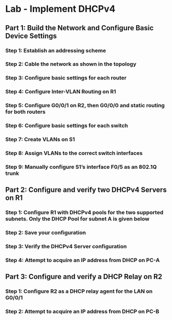 # Lab - Implement DHCPv4

## Part 1: Build the Network and Configure Basic Device Settings

### Step 1: Establish an addressing scheme

### Step 2: Cable the network as shown in the topology

### Step 3: Configure basic settings for each router

### Step 4: Configure Inter-VLAN Routing on R1

### Step 5: Configure G0/0/1 on R2, then G0/0/0 and static routing for both routers

### Step 6: Configure basic settings for each switch

### Step 7: Create VLANs on S1

### Step 8: Assign VLANs to the correct switch interfaces

### Step 9: Manually configure S1’s interface F0/5 as an 802.1Q trunk

## Part 2: Configure and verify two DHCPv4 Servers on R1

### Step 1: Configure R1 with DHCPv4 pools for the two supported subnets. Only the DHCP Pool for subnet A is given below

### Step 2: Save your configuration

### Step 3: Verify the DHCPv4 Server configuration

### Step 4: Attempt to acquire an IP address from DHCP on PC-A

## Part 3: Configure and verify a DHCP Relay on R2

### Step 1: Configure R2 as a DHCP relay agent for the LAN on G0/0/1

### Step 2: Attempt to acquire an IP address from DHCP on PC-B
